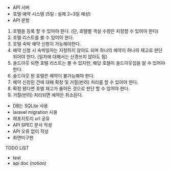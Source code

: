 - API 서버
- 호텔 예약 시스템 (5일 : 실제 2~3일 예상)
- API 문항
1. 호텔을 등록 할 수 있어야 한다. (단, 호텔별 객실 수량은 지정할 수 있어야 한다)
2. 호텔 리스트를 볼 수 있어야 한다.
3. 호텔 숙박 예약 신청이 가능해야한다.
4. 예약 신청 시 숙박일자는 지정하지 않아도 되며 하나의 예약이 하나의 재고로 판단되어야 한다.
(일자에 대해서는 신경쓰지 않아도 됨)
5. 솔드아웃 되면 호텔 리스트는 볼 수 있지만, 해당 호텔이 솔드아웃임을 알 수 있어야 한다.
6. 솔드아웃 된 호텔은 예약이 불가능해야 한다.
7. 예약 신청된 건에 대해 확정 및 거절(반려) 처리를 할 수 있어야 한다.
8. 확정 됐다면 호텔 재고가 줄어든 것으로 판단 할 수 있어야 한다.
9. 거절(반려) 처리되면 예약은 취소된다.

- DB는 SQLite 사용
- laravel migration 사용
- 레포지토리 url 공유
- API SPEC 문서 작성
- API 오류 없이 작성
- 화면미구현

TODO LIST
- test 
- api doc (notion)
